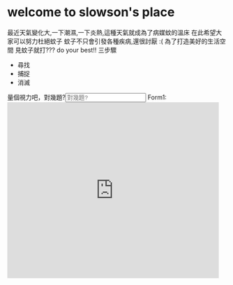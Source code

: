 # welcome to slowson's place
最近天氣變化大,一下潮濕,一下炎熱,這種天氣就成為了病媒蚊的溫床
在此希望大家可以努力杜絕蚊子
蚊子不只會引發各種疾病,還很討厭 :(
為了打造美好的生活空間
見蚊子就打???
<say>do your best!!
<say>三步驟
  <ul>
  <li>尋找</li>
  <li>捕捉</li>
  <li>消滅</li>
</ul>
  量個視力吧，對幾題?<input placeholder="對幾題?">
  Form1:
  
  <iframe src="https://scratch.mit.edu/projects/552343423/embed" allowtransparency="true" width="485" height="402" frameborder="0" scrolling="no" allowfullscreen></iframe>
